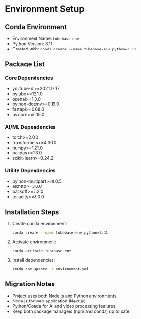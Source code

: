 # Environment Setup

## Conda Environment
- Environment Name: `tubebase-env`
- Python Version: 3.11
- Created with: `conda create --name tubebase-env python=3.11`

## Package List
### Core Dependencies
- youtube-dl>=2021.12.17
- pytube>=12.1.0
- openai>=1.0.0
- python-dotenv>=0.19.0
- fastapi>=0.68.0
- uvicorn>=0.15.0

### AI/ML Dependencies
- torch>=2.0.0
- transformers>=4.30.0
- numpy>=1.21.0
- pandas>=1.3.0
- scikit-learn>=0.24.2

### Utility Dependencies
- python-multipart>=0.0.5
- aiohttp>=3.8.0
- backoff>=2.2.0
- tenacity>=8.0.0

## Installation Steps
1. Create conda environment:
   ```bash
   conda create --name tubebase-env python=3.11
   ```
2. Activate environment:
   ```bash
   conda activate tubebase-env
   ```
3. Install dependencies:
   ```bash
   conda env update -f environment.yml
   ```

## Migration Notes
- Project uses both Node.js and Python environments
- Node.js for web application (Next.js)
- Python/Conda for AI and video processing features
- Keep both package managers (npm and conda) up to date
